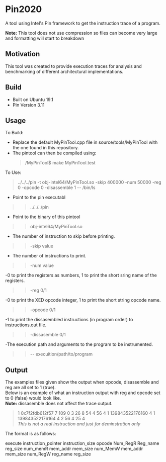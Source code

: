 # Pin2020

A tool using Intel's Pin framework to get the instruction trace of a program.

**Note:** This tool does not use compression so files can become very large and formatting will start to breakdown

## Motivation
This tool was created to provide execution traces for analysis and benchmarking of different architectural implementations.

## Build
- Built on Ubuntu 19.1
- Pin Version 3.11

## Usage

To Build: 
- Replace the default MyPinTool.cpp file in source/tools/MyPinTool with the one found in this repository.
- The pintool can then be compiled using:
    > /MyPinTool$ make MyPinTool.test
    
To Use:
>../../../pin -t obj-intel64/MyPinTool.so -skip 400000 -num 50000 -reg 0 -opcode 0 -disassemble 1 -- /bin/ls

- Point to the pin executabl
>>../../../pin

- Point to the binary of this pintool
>>obj-intel64/MyPinTool.so

- The number of instruction to skip before printing.
>>-skip value

- The number of instructions to print.
>>-num value

-0 to print the registers as numbers, 1 to print the short sring name of the registers.
>>-reg 0/1

-0 to print the XED opcode integer, 1 to print the short string opcode name.
>>-opcode 0/1

-1 to print the dissasembled instructions (in program order) to instructions.out file.
>>-dissasemble 0/1

-The execution path and arguments to the program to be instrumented.
>>-- execuition/path/to/program

## Output
The examples files given show the output when opcode, disassemble and reg are all set to 1 (true).  
Below is an example of what an instruction output with reg and opcode set to 0 (false) would look like.   
**Note:** dissasemble does not affect the trace output.

>1 0x7f2fdb612f57 7 109 0 3 26 8 54 4 56 4 1 139843522176160 4 1 139843522176164 4 2 56 4 25 4    
*This is not a real instruction and just for deminstration only*

The format is as follows:

execute instruction_pointer instruction_size opcode Num_RegR Reg_name reg_size num_memR mem_addr mem_size num_MemW mem_addr mem_size num_RegW reg_name reg_size
